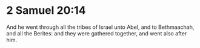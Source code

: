 # 2 Samuel 20:14

And he went through all the tribes of Israel unto Abel, and to Bethmaachah, and all the Berites: and they were gathered together, and went also after him.